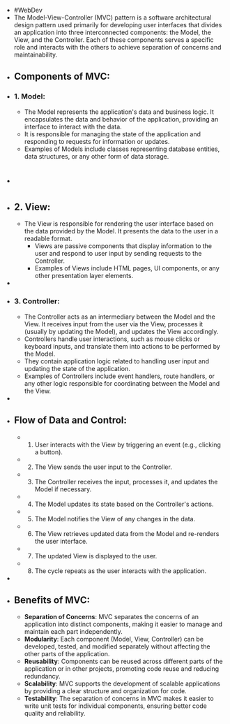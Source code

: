 - #WebDev
- The Model-View-Controller (MVC) pattern is a software architectural design pattern used primarily for developing user interfaces that divides an application into three interconnected components: the Model, the View, and the Controller. Each of these components serves a specific role and interacts with the others to achieve separation of concerns and maintainability.
- ## Components of MVC:
- ### 1. Model:
	- The Model represents the application's data and business logic. It encapsulates the data and behavior of the application, providing an interface to interact with the data.
	- It is responsible for managing the state of the application and responding to requests for information or updates.
	- Examples of Models include classes representing database entities, data structures, or any other form of data storage.
- #
- ## 2. View:
	- The View is responsible for rendering the user interface based on the data provided by the Model. It presents the data to the user in a readable format.
		- Views are passive components that display information to the user and respond to user input by sending requests to the Controller.
		- Examples of Views include HTML pages, UI components, or any other presentation layer elements.
-
- ### 3. Controller:
	- The Controller acts as an intermediary between the Model and the View. It receives input from the user via the View, processes it (usually by updating the Model), and updates the View accordingly.
	- Controllers handle user interactions, such as mouse clicks or keyboard inputs, and translate them into actions to be performed by the Model.
	- They contain application logic related to handling user input and updating the state of the application.
	- Examples of Controllers include event handlers, route handlers, or any other logic responsible for coordinating between the Model and the View.
-
- ## Flow of Data and Control:
	- 1. User interacts with the View by triggering an event (e.g., clicking a button).
	- 2. The View sends the user input to the Controller.
	- 3. The Controller receives the input, processes it, and updates the Model if necessary.
	- 4. The Model updates its state based on the Controller's actions.
	- 5. The Model notifies the View of any changes in the data.
	- 6. The View retrieves updated data from the Model and re-renders the user interface.
	- 7. The updated View is displayed to the user.
	- 8. The cycle repeats as the user interacts with the application.
-
- ## Benefits of MVC:
	- **Separation of Concerns**: MVC separates the concerns of an application into distinct components, making it easier to manage and maintain each part independently.
	- **Modularity**: Each component (Model, View, Controller) can be developed, tested, and modified separately without affecting the other parts of the application.
	- **Reusability**: Components can be reused across different parts of the application or in other projects, promoting code reuse and reducing redundancy.
	- **Scalability**: MVC supports the development of scalable applications by providing a clear structure and organization for code.
	- **Testability**: The separation of concerns in MVC makes it easier to write unit tests for individual components, ensuring better code quality and reliability.